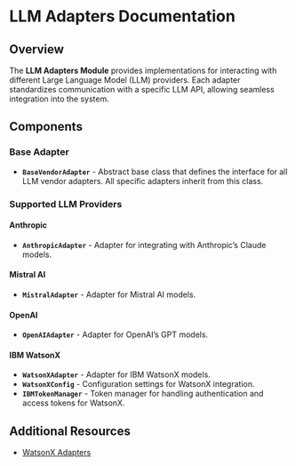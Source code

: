 # LLM Adapters Documentation

## Overview

The **LLM Adapters Module** provides implementations for interacting with different Large Language Model (LLM) providers. Each adapter standardizes communication with a specific LLM API, allowing seamless integration into the system.

## Components

### Base Adapter
- **`BaseVendorAdapter`** - Abstract base class that defines the interface for all LLM vendor adapters. All specific adapters inherit from this class.

### Supported LLM Providers

#### Anthropic
- **`AnthropicAdapter`** - Adapter for integrating with Anthropic’s Claude models.

#### Mistral AI
- **`MistralAdapter`** - Adapter for Mistral AI models.

#### OpenAI
- **`OpenAIAdapter`** - Adapter for OpenAI’s GPT models.

#### IBM WatsonX
- **`WatsonXAdapter`** - Adapter for IBM WatsonX models.
- **`WatsonXConfig`** - Configuration settings for WatsonX integration.
- **`IBMTokenManager`** - Token manager for handling authentication and access tokens for WatsonX.

## Additional Resources
- [WatsonX Adapters](watsonx/index.md)
